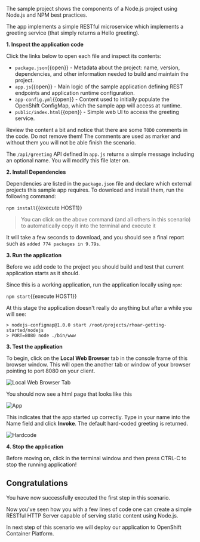 The sample project shows the components of a Node.js project using Node.js and NPM best practices. 

The app implements a simple RESTful microservice which implements a greeting service (that simply returns a
Hello greeting).

**1. Inspect the application code**

Click the links below to open each file and inspect its contents:

* `package.json`{{open}} - Metadata about the project: name, version, dependencies, and other information needed to build and maintain the project.
* `app.js`{{open}} - Main logic of the sample application defining REST endpoints and application runtime configuration. 
* `app-config.yml`{{open}} - Content used to initially populate the OpenShift ConfigMap, which the sample app will access at runtime.
* `public/index.html`{{open}} - Simple web UI to access the greeting service.

Review the content a bit and notice that there are some `TODO` comments in the code. Do not remove them! The comments are used as marker and without them you will not be able finish the scenario.

The `/api/greeting` API defined in `app.js` returns a simple message including an optional name. You will modify this file later on.

**2. Install Dependencies**

Dependencies are listed in the `package.json` file and declare which external projects this sample app requires.
To download and install them, run the following command:

``npm install``{{execute HOST1}}

> You can click on the above command (and all others in this scenario) to automatically copy it into the terminal and execute it

It will take a few seconds to download, and you should see a final report such as `added 774 packages in 9.79s`.

**3. Run the application**

Before we add code to the project you should build and test that current application starts as it should. 

Since this is a working application, run the application locally using `npm`:

``npm start``{{execute HOST1}}

At this stage the application doesn't really do anything but after a while you will see:

```console
> nodejs-configmap@1.0.0 start /root/projects/rhoar-getting-started/nodejs
> PORT=8080 node ./bin/www
```

**3. Test the application**

To begin, click on the **Local Web Browser** tab in the console frame of this browser window. This will open the another tab or window of your browser pointing to port 8080 on your client.

![Local Web Browser Tab](../../assets/middleware/rhoar-getting-started-nodejs/web-browser-tab.png)

You should now see a html page that looks like this

![App](../../assets/middleware/rhoar-getting-started-nodejs/app.png)

This indicates that the app started up correctly. Type in your name into the Name field and click **Invoke**. The default
hard-coded greeting is returned.

![Hardcode](../../assets/middleware/rhoar-getting-started-nodejs/hardcode.png)

**4. Stop the application**

Before moving on, click in the terminal window and then press CTRL-C to stop the running application!

## Congratulations

You have now successfully executed the first step in this scenario. 

Now you've seen how you with a few lines of code one can create a simple RESTful HTTP Server capable of serving static content using Node.js.

In next step of this scenario we will deploy our application to OpenShift Container Platform.

